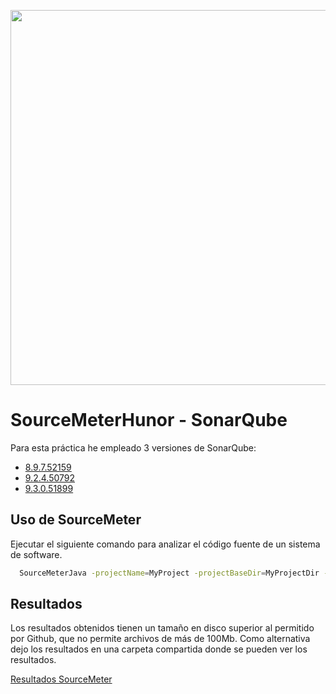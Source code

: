 <p align="center"><a><img src="https://www.sonarqube.org/assets/logo-31ad3115b1b4b120f3d1efd63e6b13ac9f1f89437f0cf6881cc4d8b5603a52b4.svg" align="center" width="600"></a></p>

# SourceMeterHunor - SonarQube

Para esta práctica he empleado 3 versiones de SonarQube:

- [8.9.7.52159](https://github.com/SonarSource/sonarqube/releases/tag/8.9.7.52159)
- [9.2.4.50792](https://github.com/SonarSource/sonarqube/releases/tag/9.2.4.50792)
- [9.3.0.51899](https://github.com/SonarSource/sonarqube/releases/tag/9.3.0.51899)

## Uso de SourceMeter

Ejecutar el siguiente comando para analizar el código fuente de un sistema de software.
```bash
  SourceMeterJava -projectName=MyProject -projectBaseDir=MyProjectDir -resultsDir=Results -runFB=true -FBFileList=filelist.txt
```
## Resultados

Los resultados obtenidos tienen un tamaño en disco superior al permitido por Github, que no permite archivos de más de 100Mb.
Como alternativa dejo los resultados en una carpeta compartida donde se pueden ver los resultados.


[Resultados SourceMeter](https://drive.google.com/drive/folders/1tB5J00JzF-7AwgCR4K05E00r53LA3WtT?usp=sharing)

